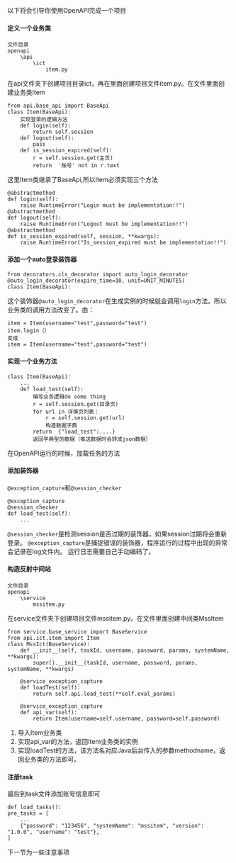 以下将会引导你使用OpenAPI完成一个项目
#### 定义一个业务类
    文件目录
    openapi
        \api
            \ict
                item.py
在api文件夹下创建项目目录ict，再在里面创建项目文件item.py。在文件里面创建业务类Item
    
    from api.base_api import BaseApi
    class Item(BaseApi):
        实现登录的逻辑方法
        def login(self):
            return self.session
        def logout(self):
            pass
        def is_session_expired(self):
            r = self.session.get(主页)
            return  '账号' not in r.text
            
这里Item类继承了BaseApi,所以Item必须实现三个方法
     
    @abstractmethod
    def login(self):
        raise RuntimeError("Login must be implementation!!")
    @abstractmethod
    def logout(self):
        raise RuntimeError("Logout must be implementation!!")
    @abstractmethod
    def is_session_expired(self, session, **kwargs):
        raise RuntimeError("Is_session_expired must be implementation!!")
#### 添加一个auto登录装饰器

    from decorators.cls_decorator import auto_login_decorator
    @auto_login_decorator(expire_time=10, unit=UNIT_MINUTES)
    class Item(BaseApi):
这个装饰器`@auto_login_decorator`在生成实例的时候就会调用`login`方法。所以业务类的调用方法改变了。由：
    
    item = Item(username="test",password="test")
    item.login（）
    变成
    item = Item(username="test",password="test")

#### 实现一个业务方法
    class Item(BaseApi):
        ...
        def load_test(self):
            编写业务逻辑do some thing
            r = self.session.get(目录页)
            for url in 详情页列表：
                r = self.session.get(url)
                构造数据字典
            return  {"load_test":....}
            返回字典型的数据（推送数据时会转成json数据）
        
在OpenAPI运行的时候，加载任务的方法

#### 添加装饰器
`@exception_capture`和`@session_checker`

    @exception_capture
    @session_checker
    def load_test(self):
        ...
        
`@session_checker`是检测session是否过期的装饰器，如果session过期将会重新登录。
`@exception_capture`是捕捉错误的装饰器，程序运行的过程中出现的异常会记录在log文件内。
运行日志需要自己手动编码了。
#### 构造反射中间站
    文件目录
    openapi
        \service
            mssitem.py
在service文件夹下创建项目文件mssitem.py。在文件里面创建中间类MssItem
    
    from service.base_service import BaseService
    from api.ict.item import Item
    class MssIct(BaseService):
        def __init__(self, taskId, username, password, params, systemName, **kwargs):
            super().__init__(taskId, username, password, params, systemName, **kwargs)
        
        @service_exception_capture
        def loadTest(self):
            return self.api.load_test(**self.eval_params)
            
        @service_exception_capture
        def api_var(self):
            return Item(username=self.username, password=self.password)
            
1. 导入Item业务类
2. 实现api_var的方法，返回Item业务类的实例
3. 实现loadTest的方法，该方法名对应Java后台传入的参数methodname，返回业务类的方法即可。

#### 注册task
最后到task文件添加账号信息即可

    def load_tasks():
    pre_tasks = [
        ...
        {"password": "123456", "systemName": "mssitem", "version": "1.0.0", "username": "test"},
    ]
    
下一节为一些注意事项